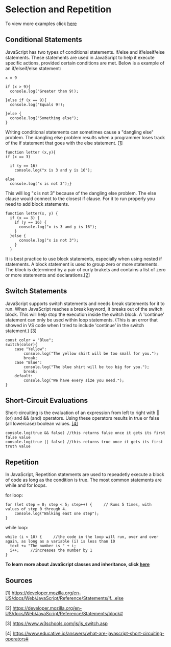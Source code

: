 # Selection and Repetition

To view more examples click [here](https://github.com/Macaela33/JavaScript/blob/8650d8b61626553e0182941f9f8c32948cb6f02c/Selection%26Repetition/SelectionandRepetition.js)

## Conditional Statements

JavaScript has two types of conditional statements. if/else and if/elseif/else statements. These statements are used in JavaScript to help it execute specific actions, provided certain conditions are met. Below is a example of an if/elseif/else statement:

    x = 9
    
    if (x > 9){
      console.log("Greater than 9!);
      
    }else if (x == 9){
      console.log("Equals 9!);
      
    }else {
      console.log("Something else");
    }
Writing conditional statements can sometimes cause a "dangling else" problem. The dangling else problem results when a programmer loses track of the if statement that goes with the else statement. [[1]](https://developer.mozilla.org/en-US/docs/Web/JavaScript/Reference/Statements/if...else)

    function letter (x,y){
    if (x == 3) 
    
      if (y == 16)
        console.log("x is 3 and y is 16");
        
    else
      console.log("x is not 3");}
This will log "x is not 3" because of the dangling else problem. The else clause would connect to the closest if clause. For it to run properly you need to add block statements. 

    function letter(x, y) {
      if (x == 3) {
        if (y == 16) {
          console.log("x is 3 and y is 16");
        }
      }else {
          console.log("x is not 3");
        }
      }
It is best practice to use block statements, especially when using nested if statements. A block statement is used to group zero or more statements. The block is determined by a pair of curly brakets and contains a list of zero or more statements and declarations.[[2]](https://developer.mozilla.org/en-US/docs/Web/JavaScript/Reference/Statements/block#) 

## Switch Statements
JavaScript supports switch statements and needs break statements for it to run. When JavaScript reaches a break keyword, it breaks out of the switch block. This will help stop the execution inside the switch block. A 'continue' statement can only be used within loop statements. (This is an error that showed in VS code when I tried to include 'continue' in the switch statement.) [[3]](https://www.w3schools.com/js/js_switch.asp)

    const color = "Blue";
    switch(color){
        case "Yellow":
            console.log("The yellow shirt will be too small for you.");
            break;
        case "Blue":
            console.log("The blue shirt will be too big for you.");
            break;
        default:
            console.log("We have every size you need.");
    }

## Short-Circuit Evaluations
Short-circuiting is the evaluation of an expression from left to right with || (or) and && (and) operators. Using these operators results in true or false (all lowercase) boolean values. [[4]](https://www.educative.io/answers/what-are-javascript-short-circuiting-operators#)

    console.log(true && false) //this returns false once it gets its first false value
    console.log(true || false) //this returns true once it gets its first truth value

## Repetition
In JavaScript, Repetition statements are used to repeadetly execute a block of  code as long as the condition is true. The most common statements are while and for loops. 

for loop:
```
for (let step = 0; step < 5; step++) {     // Runs 5 times, with values of step 0 through 4.
    console.log("Walking east one step");
}
```
while loop:
```
while (i < 10) {     //the code in the loop will run, over and over again, as long as a variable (i) is less than 10
  text += "The number is " + i;
  i++;     //increases the number by 1
}
```

**To learn more about JavaScript classes and inheritance, click [here](https://github.com/Macaela33/JavaScript/blob/bc427f1a346b20c675601139e44b184f77f5295a/Classes%26Inheritance/Classes%26Inheritance.md)**

## Sources
[1] https://developer.mozilla.org/en-US/docs/Web/JavaScript/Reference/Statements/if...else

[2] https://developer.mozilla.org/en-US/docs/Web/JavaScript/Reference/Statements/block#

[3] https://www.w3schools.com/js/js_switch.asp        

[4] https://www.educative.io/answers/what-are-javascript-short-circuiting-operators#
